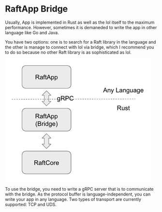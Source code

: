 # RaftApp Bridge

Usually, App is implemented in Rust as well as the lol itself to the maximum performance. However, sometimes it is demaneded to write the app in other language like Go and Java.

You have two options: one is to search for a Raft library in the language and the other is manage to connect with lol via bridge, which I recommend you to do so because no other Raft library is as sophisticated as lol.

![Bridge](images/bridge.png)

To use the bridge, you need to write a gRPC server that is to communicate with the bridge. As the protocol buffer is language-independent, you can write your app in any language. Two types of transport are currently supported: TCP and UDS.